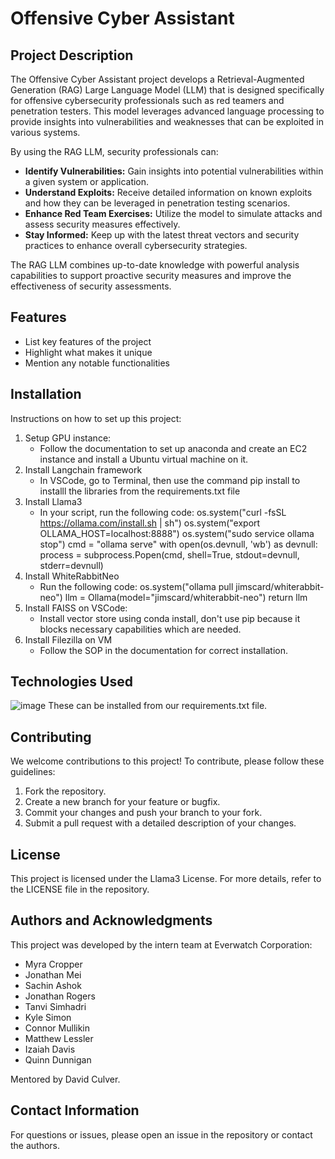 # Offensive Cyber Assistant

## Project Description

The Offensive Cyber Assistant project develops a Retrieval-Augmented Generation (RAG) Large Language Model (LLM) that is designed specifically for offensive cybersecurity professionals such as red teamers and penetration testers. This model leverages advanced language processing to provide insights into vulnerabilities and weaknesses that can be exploited in various systems.

By using the RAG LLM, security professionals can:

- **Identify Vulnerabilities:** Gain insights into potential vulnerabilities within a given system or application.
- **Understand Exploits:** Receive detailed information on known exploits and how they can be leveraged in penetration testing scenarios.
- **Enhance Red Team Exercises:** Utilize the model to simulate attacks and assess security measures effectively.
- **Stay Informed:** Keep up with the latest threat vectors and security practices to enhance overall cybersecurity strategies.

The RAG LLM combines up-to-date knowledge with powerful analysis capabilities to support proactive security measures and improve the effectiveness of security assessments.

## Features
- List key features of the project
- Highlight what makes it unique
- Mention any notable functionalities
  
## Installation
Instructions on how to set up this project:
1. Setup GPU instance:
   - Follow the documentation to set up anaconda and create an EC2 instance and install a Ubuntu virtual machine on it.
3. Install Langchain framework
   - In VSCode, go to Terminal, then use the command pip install<library> to installl the libraries from the requirements.txt file
5. Install Llama3
   - In your script, run the following code:
        os.system("curl -fsSL https://ollama.com/install.sh | sh")
        os.system("export OLLAMA_HOST=localhost:8888")
        os.system("sudo service ollama stop")
        cmd = "ollama serve"
        with open(os.devnull, 'wb') as devnull:
            process = subprocess.Popen(cmd, shell=True, stdout=devnull, stderr=devnull)
7. Install WhiteRabbitNeo
   - Run the following code:
        os.system("ollama pull jimscard/whiterabbit-neo")
        llm = Ollama(model="jimscard/whiterabbit-neo")
        return llm
8. Install FAISS on VSCode:
   - Install vector store using conda install, don't use pip because it blocks necessary capabilities which are needed.
10. Install Filezilla on VM
    - Follow the SOP in the documentation for correct installation.

## Technologies Used
![image](https://github.com/user-attachments/assets/38692311-80b4-4ec6-afa3-cd8a505be714)
These can be installed from our requirements.txt file.


## Contributing
We welcome contributions to this project! To contribute, please follow these guidelines:

1. Fork the repository.
2. Create a new branch for your feature or bugfix.
3. Commit your changes and push your branch to your fork.
4. Submit a pull request with a detailed description of your changes.

## License
This project is licensed under the Llama3 License. For more details, refer to the LICENSE file in the repository.

## Authors and Acknowledgments
This project was developed by the intern team at Everwatch Corporation:

- Myra Cropper
- Jonathan Mei
- Sachin Ashok
- Jonathan Rogers
- Tanvi Simhadri
- Kyle Simon
- Connor Mullikin
- Matthew Lessler
- Izaiah Davis
- Quinn Dunnigan

Mentored by David Culver.

## Contact Information
For questions or issues, please open an issue in the repository or contact the authors.
